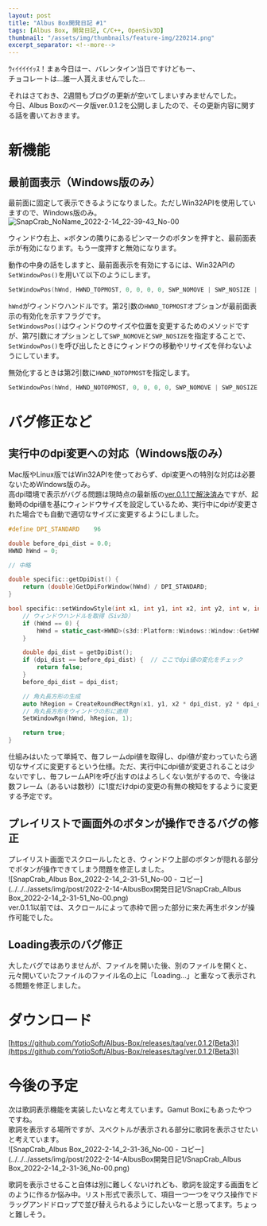 ```yaml
---
layout: post
title: "Albus Box開発日記 #1"
tags: [Albus Box, 開発日記, C/C++, OpenSiv3D]
thumbnail: "/assets/img/thumbnails/feature-img/220214.png"
excerpt_separator: <!--more-->
---
```


ｳｨｲｲｲｲｲｯｽ！まぁ今日はー、バレンタイン当日ですけどもー、  
チョコレートは…誰一人貰えませんでした…

それはさておき、2週間もブログの更新が空いてしまいすみませんでした。  
今日、Albus Boxのベータ版ver.0.1.2を公開しましたので、その更新内容に関する話を書いておきます。

<!--more-->  

# 新機能

## 最前面表示（Windows版のみ）

最前面に固定して表示できるようになりました。ただしWin32APIを使用していますので、Windows版のみ。  
![SnapCrab_NoName_2022-2-14_22-39-43_No-00](../../../assets/img/post/2022-2-14-AlbusBox開発日記1/SnapCrab_NoName_2022-2-14_22-39-43_No-00-16448472036671.png)  

ウィンドウ右上、×ボタンの隣りにあるピンマークのボタンを押すと、最前面表示が有効になります。もう一度押すと無効になります。  

動作の中身の話をしますと、最前面表示を有効にするには、Win32APIの``SetWindowPos()``を用いて以下のようにします。  

```c++
SetWindowPos(hWnd, HWND_TOPMOST, 0, 0, 0, 0, SWP_NOMOVE | SWP_NOSIZE | SWP_SHOWWINDOW);
```

``hWnd``がウィンドウハンドルです。第2引数の``HWND_TOPMOST``オプションが最前面表示の有効化を示すフラグです。  
``SetWindowsPos()``はウィンドウのサイズや位置を変更するためのメソッドですが、第7引数にオプションとして``SWP_NOMOVE``と``SWP_NOSIZE``を指定することで、``SetWindowPos()``を呼び出したときにウィンドウの移動やリサイズを伴わないようにしています。  

無効化するときは第2引数に``HWND_NOTOPMOST``を指定します。  

```c++
SetWindowPos(hWnd, HWND_NOTOPMOST, 0, 0, 0, 0, SWP_NOMOVE | SWP_NOSIZE | SWP_SHOWWINDOW);
```



# バグ修正など

## 実行中のdpi変更への対応（Windows版のみ）

Mac版やLinux版ではWin32APIを使っておらず、dpi変更への特別な対応は必要ないためWindows版のみ。  
高dpi環境で表示がバグる問題は現時点の最新版の[ver.0.1.1で解決済み](https://blog.yotiosoft.com/2022/01/08/%E3%83%87%E3%82%B9%E3%82%AF%E3%83%88%E3%83%83%E3%83%97%E3%82%A2%E3%83%97%E3%83%AA%E9%96%8B%E7%99%BA%E3%81%A7%E3%81%AFdpi%E3%81%AE%E9%81%95%E3%81%84%E3%81%AB%E8%A6%81%E6%B3%A8%E6%84%8F.html)ですが、起動時のdpi値を基にウィンドウサイズを設定しているため、実行中にdpiが変更された場合でも自動で適切なサイズに変更するようにしました。

```c++
#define DPI_STANDARD	96

double before_dpi_dist = 0.0;
HWND hWnd = 0;

// 中略

double specific::getDpiDist() {
	return (double)GetDpiForWindow(hWnd) / DPI_STANDARD;
}

bool specific::setWindowStyle(int x1, int y1, int x2, int y2, int w, int h) {
	// ウィンドウハンドルを取得（Siv3D）
	if (hWnd == 0) {
		hWnd = static_cast<HWND>(s3d::Platform::Windows::Window::GetHWND());
	}

	double dpi_dist = getDpiDist();
	if (dpi_dist == before_dpi_dist) {  // ここでdpi値の変化をチェック
		return false;
	}
	before_dpi_dist = dpi_dist;

	// 角丸長方形の生成
	auto hRegion = CreateRoundRectRgn(x1, y1, x2 * dpi_dist, y2 * dpi_dist, w, h);
	// 角丸長方形をウィンドウの形に適用
	SetWindowRgn(hWnd, hRegion, 1);

	return true;
}
```

仕組みはいたって単純で、毎フレームdpi値を取得し、dpi値が変わっていたら適切なサイズに変更するという仕様。ただ、実行中にdpi値が変更されることは少ないですし、毎フレームAPIを呼び出すのはよろしくない気がするので、今後は数フレーム（あるいは数秒）に1度だけdpiの変更の有無の検知をするように変更する予定です。

## プレイリストで画面外のボタンが操作できるバグの修正

プレイリスト画面でスクロールしたとき、ウィンドウ上部のボタンが隠れる部分でボタンが操作できてしまう問題を修正しました。  
![SnapCrab_Albus Box_2022-2-14_2-31-51_No-00 - コピー](../../../assets/img/post/2022-2-14-AlbusBox開発日記1/SnapCrab_Albus Box_2022-2-14_2-31-51_No-00.png)  
ver.0.1.1以前では、スクロールによって赤枠で囲った部分に来た再生ボタンが操作可能でした。

## Loading表示のバグ修正

大したバグではありませんが、ファイルを開いた後、別のファイルを開くと、元々開いていたファイルのファイル名の上に「Loading...」と重なって表示される問題を修正しました。

# ダウンロード

[https://github.com/YotioSoft/Albus-Box/releases/tag/ver.0.1.2(Beta3)](https://github.com/YotioSoft/Albus-Box/releases/tag/ver.0.1.2(Beta3))

# 今後の予定

次は歌詞表示機能を実装したいなと考えています。Gamut Boxにもあったやつですね。  
歌詞を表示する場所ですが、スペクトルが表示される部分に歌詞を表示させたいと考えています。  
![SnapCrab_Albus Box_2022-2-14_2-31-36_No-00 - コピー](../../../assets/img/post/2022-2-14-AlbusBox開発日記1/SnapCrab_Albus Box_2022-2-14_2-31-36_No-00.png)  

歌詞を表示させること自体は別に難しくないけれども、歌詞を設定する画面をどのように作るか悩み中。リスト形式で表示して、項目一つ一つをマウス操作でドラッグアンドドロップで並び替えられるようにしたいなーと思ってます。ちょっと難しそう。
